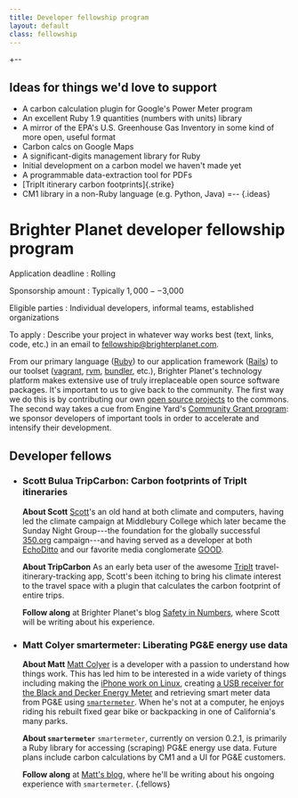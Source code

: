 ```yaml
---
title: Developer fellowship program
layout: default
class: fellowship
---
```


+--
## Ideas for things we'd love to support

* A carbon calculation plugin for Google's Power Meter program
* An excellent Ruby 1.9 quantities (numbers with units) library
* A mirror of the EPA's U.S. Greenhouse Gas Inventory in some kind of more open, useful format
* Carbon calcs on Google Maps
* A significant-digits management library for Ruby
* Initial development on a carbon model we haven't made yet
* A programmable data-extraction tool for PDFs
* [TripIt itinerary carbon footprints]{.strike}
* CM1 library in a non-Ruby language (e.g. Python, Java)
=--
{.ideas}

# Brighter Planet developer fellowship program #

Application deadline
: Rolling

Sponsorship amount
: Typically $1,000--$3,000

Eligible parties
: Individual developers, informal teams, established organizations

To apply
: Describe your project in whatever way works best (text, links, code, etc.) in an email to fellowship@brighterplanet.com.

From our primary language ([Ruby](http://ruby-lang.org)) to our application framework ([Rails](http://rubyonrails.org)) to our toolset ([vagrant](http://vagrantup.com), [rvm](http://rvm.beginrescueend.com/), [bundler](http://gembundler.com/), etc.), Brighter Planet's technology platform makes extensive use of truly irreplaceable open source software packages. It's important to us to give back to the community. The first way we do this is by contributing our own [open source projects](/projects.html) to the commons. The second way takes a cue from Engine Yard's [Community Grant program](http://www.engineyard.com/blog/2010/mitchell-hashimoto-joins-engine-yard-oss-community-grant-program/): we sponsor developers of important tools in order to accelerate and intensify their development.

## Developer fellows ##

*  ### Scott Bulua <span>TripCarbon: Carbon footprints of TripIt itineraries</span> ###

   **About Scott** [Scott](http://twitter.com/#!/iamscott)'s an old hand at both climate and computers, having led the climate campaign at Middlebury College which later became the Sunday Night Group---the foundation for the globally successful [350.org](http://350.org) campaign---and having served as a developer at both [EchoDitto](http://echoditto.com) and our favorite media conglomerate [GOOD](http://good.is).
   
   **About TripCarbon** As an early beta user of the awesome [TripIt](http://tripit.com) travel-itinerary-tracking app, Scott's been itching to bring his climate interest to the travel space with a plugin that calculates the carbon footprint of entire trips.
   
   **Follow along** at Brighter Planet's blog [Safety in Numbers](http://numbers.brighterplanet.com), where Scott will be writing about his experience.

*  ### Matt Colyer <span>smartermeter: Liberating PG&amp;E energy use data</span> ###

   **About Matt** [Matt Colyer](http://matt.colyer.name) is a developer with a passion to understand how things work. This has led him to be interested in a wide variety of things including making the [iPhone work on Linux](http://www.libimobiledevice.org/), creating [a USB receiver for the Black and Decker Energy Meter](http://matt.colyer.name/projects/power-meter/) and retrieving smart meter data from PG&E using [`smartermeter`](https://github.com/mcolyer/smartermeter). When he's not at a computer, he enjoys riding his rebuilt fixed gear bike or backpacking in one of California's many parks.
   
   **About `smartermeter`** `smartermeter`, currently on version 0.2.1, is primarily a Ruby library for accessing (scraping) PG&amp;E energy use data. Future plans include carbon calculations by CM1 and a UI for PG&amp;E customers. 
   
   **Follow along** at [Matt's blog](http://matt.colyer.name), where he'll be writing about his ongoing experience with `smartermeter`.
{.fellows}
